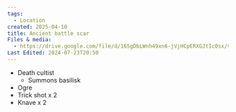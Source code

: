 ```yaml
---
tags:
  - Location
created: 2025-04-10
title: Ancient battle scar
Files & media:
  - https://drive.google.com/file/d/16SgDbLWnh49xn6-jVjHCpERXGJtIc0sx/view?usp=drivesdk
Last Edited: 2024-07-23T20:50
---
```


- Death cultist
    - Summons basilisk
- Ogre
- Trick shot x 2
- Knave x 2